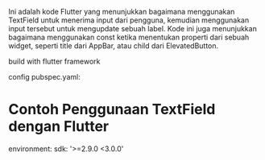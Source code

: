 Ini adalah kode Flutter yang menunjukkan bagaimana menggunakan TextField untuk menerima input dari pengguna, kemudian menggunakan input tersebut untuk mengupdate sebuah label. Kode ini juga menunjukkan bagaimana menggunakan const ketika menentukan properti dari sebuah widget, seperti title dari AppBar, atau child dari ElevatedButton.



build with flutter framework

config pubspec.yaml:

# Contoh Penggunaan TextField dengan Flutter 
 environment:   sdk: '>=2.9.0 <3.0.0'
